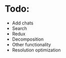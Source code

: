 # Todo:
- Add chats
- Search
- Redux
- Decomposition
- Other functionality
- Resolution optimization 
